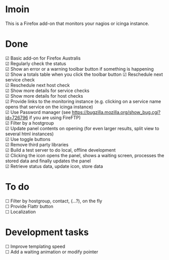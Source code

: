 Imoin
=====

This is a Firefox add-on that monitors your nagios or icinga instance.

Done
====

☑ Basic add-on for Firefox Australis  
☑ Regularly check the status  
☑ Show an error or a warning toolbar button if something is happening  
☑ Show a totals table when you click the toolbar button
☑ Reschedule next service check  
☑ Reschedule next host check  
☑ Show more details for service checks  
☑ Show more details for host checks  
☑ Provide links to the monitoring instance (e.g. clicking on a service name opens that service on the icinga instance)  
☑ Use Password manager (see https://bugzilla.mozilla.org/show_bug.cgi?id=726796 if you are using FireFTP)  
☑ Filter by a hostgroup  
☑ Update panel contents on opening (for even larger results, split view to several html instances)  
☑ Use toggle buttons  
☑ Remove third party libraries  
☑ Build a test server to do local, offline development  
☑ Clicking the icon opens the panel, shows a waiting screen, processes the stored data and finally updates the panel  
☑ Retrieve status data, update icon, store data  

To do
=====

☐ Filter by hostgroup, contact, (...?), on the fly  
☐ Provide Flattr button  
☐ Localization  

Development tasks
=================

☐ Improve templating speed  
☐ Add a waiting animation or modify pointer  
